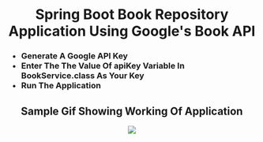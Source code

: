 <h1 align="center" >Spring Boot Book Repository Application Using Google's Book API</h1> 
<h3>
  <ul>
    <li>Generate A Google API Key</li>
    <li>Enter The The Value Of apiKey Variable In BookService.class As Your Key</li>
    <li>Run The Application</li>
  </ul>
</h3>

<div align="center"> 
  <h2>Sample Gif Showing Working Of Application</h2>
  <img src="https://i.ibb.co/J7xdC5N/2020-09-22-18-33-36.gif"/> 
</div>

